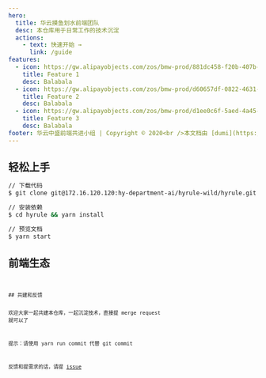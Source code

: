 ```yaml
---
hero:
  title: 华云摸鱼划水前端团队
  desc: 本仓库用于日常工作的技术沉淀
  actions:
    - text: 快速开始 →
      link: /guide
features:
  - icon: https://gw.alipayobjects.com/zos/bmw-prod/881dc458-f20b-407b-947a-95104b5ec82b/k79dm8ih_w144_h144.png
    title: Feature 1
    desc: Balabala
  - icon: https://gw.alipayobjects.com/zos/bmw-prod/d60657df-0822-4631-9d7c-e7a869c2f21c/k79dmz3q_w126_h126.png
    title: Feature 2
    desc: Balabala
  - icon: https://gw.alipayobjects.com/zos/bmw-prod/d1ee0c6f-5aed-4a45-a507-339a4bfe076c/k7bjsocq_w144_h144.png
    title: Feature 3
    desc: Balabala
footer: 华云中盛前端共进小组 | Copyright © 2020<br />本文档由 [dumi](https://d.umijs.org) 生成
---
```


## 轻松上手

```bash
// 下载代码
$ git clone git@172.16.120.120:hy-department-ai/hyrule-wild/hyrule.git

// 安装依赖
$ cd hyrule && yarn install

// 预览文档
$ yarn start
```

## 前端生态

<code src="./slice/navigation.tsx" inline />
<code src="./demo/index.tsx" inline />
## 共建和反馈

欢迎大家一起共建本仓库，一起沉淀技术，直接提 merge request 就可以了

<Alert>
提示：请使用 yarn run commit 代替 git commit
</Alert>

反馈和提需求的话，请提 [issue](http://172.16.120.120/hy-department-ai/hyrule-wild/hyrule/issues)
